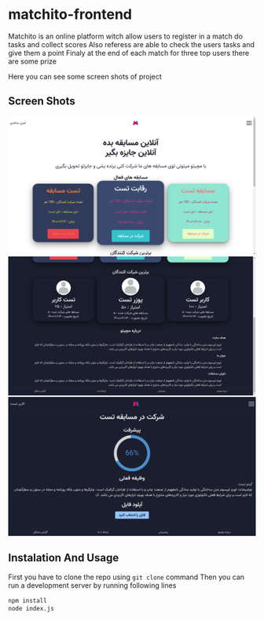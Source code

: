 # matchito-frontend

Matchito is an online platform witch allow users to register in a match
do tasks and collect scores
Also referess are able to check the users tasks and give them a point
Finaly at the end of each match for three top users there are some prize

Here you can see some screen shots of project

## Screen Shots

![Home-Part-1](https://raw.githubusercontent.com/aminsaedi/matchito-frontend/master/shots/shopito-home-part-1.png)
![Home-Part-2](https://raw.githubusercontent.com/aminsaedi/matchito-frontend/master/shots/shopito-home-part-2.png)
![Home-doing](https://raw.githubusercontent.com/aminsaedi/matchito-frontend/master/shots/shopito-doing.png)

## Instalation And Usage

First you have to clone the repo using `git clone` command
Then you can run a development server by running following lines

```
npm install
node index.js
```
